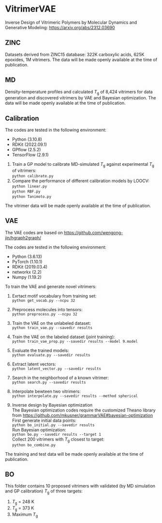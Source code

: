 # VitrimerVAE
Inverse Design of Vitrimeric Polymers by Molecular Dynamics and Generative Modeling: https://arxiv.org/abs/2312.03690

## ZINC
Datasets derived from ZINC15 database: 322K carboxylic acids, 625K epoxides, 1M vitrimers. The data will be made openly available at the time of publication.

## MD
Density-temperature profiles and calculated *T*<sub>g</sub> of 8,424 vitrimers for data generation and discovered vitrimers by VAE and Bayesian optimization. The data will be made openly available at the time of publication.

## Calibration
The codes are tested in the following environment:
 - Python (3.10.8)
 - RDKit (2022.09.1)
 - GPflow (2.5.2)
 - TensorFlow (2.9.1)

1. Train a GP model to calibrate MD-simulated *T*<sub>g</sub> against experimental *T*<sub>g</sub> of vitrimers:\
`python calibrate.py`
2. Compare the performance of different calibration models by LOOCV:\
`python linear.py`\
`python RBF.py`\
`python Tanimoto.py`

The vitrimer data will be made openly available at the time of publication.

## VAE
The VAE codes are based on https://github.com/wengong-jin/hgraph2graph/

The codes are tested in the following environment:
 - Python (3.6.13)
 - PyTorch (1.10.1)
 - RDKit (2019.03.4)
 - networkx (2.2)
 - Numpy (1.19.2)

To train the VAE and generate novel vitrimers:
1. Exrtact motif vocabulary from training set:\
`python get_vocab.py --ncpu 32`

2. Preprocess molecules into tensors:\
`python preprocess.py --ncpu 32`

3. Train the VAE on the unlabeled dataset:\
`python train_vae.py --savedir results`

4. Train the VAE on the labeled dataset (joint training):\
`python train_vae_prop.py --savedir results --model 9.model`

5. Evaluate the trained models:\
`python evaluate.py --savedir results`

6. Extract latent vectors:\
`python latent_vector.py --savedir results`

7. Search in the neighborhood of a known vitrimer:\
`python search.py --savedir results`

8. Interpolate bewteen two vitrimers:\
`python interpolate.py --savedir results --method spherical`

9. Inverse design by Bayesian optimization\
The Bayesian optimization codes require the customized Theano library from https://github.com/mkusner/grammarVAE#bayesian-optimization \
First generate initial data points:\
`python bo_initial.py --savedir results`\
Run Bayesian optimization:\
`python bo.py --savedir results --target 1`\
Collect 200 vitrimers with *T*<sub>g</sub> closest to target:\
`python bo_combine.py`

The training and test data will be made openly available at the time of publication.

## BO
This folder contains 10 proposed vitrimers with validated (by MD simulation and GP calibration) *T*<sub>g</sub> of three targets:

1. *T*<sub>g</sub> = 248 K
2. *T*<sub>g</sub> = 373 K
3. Maximum *T*<sub>g</sub>

